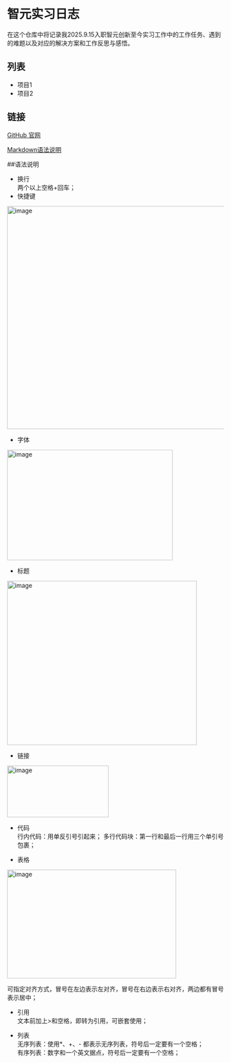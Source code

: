 # 智元实习日志
在这个仓库中将记录我2025.9.15入职智元创新至今实习工作中的工作任务、遇到的难题以及对应的解决方案和工作反思与感悟。

## 列表
- 项目1
- 项目2

## 链接
[GitHub 官网](https://github.com)

[Markdown语法说明](https://blog.csdn.net/u014061630/article/details/81359144?ops_request_misc=%257B%2522request%255Fid%2522%253A%25224a4031352fdda29b0d166d11c26f942b%2522%252C%2522scm%2522%253A%252220140713.130102334..%2522%257D&request_id=4a4031352fdda29b0d166d11c26f942b&biz_id=0&utm_medium=distribute.pc_search_result.none-task-blog-2~all~top_positive~default-1-81359144-null-null.142^v102^pc_search_result_base6&utm_term=markdown%E8%AF%AD%E6%B3%95&spm=1018.2226.3001.4187)

##语法说明
- 换行  
  两个以上空格+回车；  
- 快捷键
<img width="724" height="519" alt="image" src="https://github.com/user-attachments/assets/2ff8b440-7ca1-4851-82a5-409ed47f70e0" />

- 字体  
 <img width="385" height="257" alt="image" src="https://github.com/user-attachments/assets/75fd5ee6-b5a1-451d-a004-ad3abfc1cc7c" />

- 标题  
<img width="441" height="382" alt="image" src="https://github.com/user-attachments/assets/fcd5cc4e-96f3-4bcb-81f2-219ae7b93bb4" />

- 链接  
<img width="236" height="120" alt="image" src="https://github.com/user-attachments/assets/a885f40b-8ee1-4755-849d-e5f68468bde3" />

- 代码  
  行内代码：用单反引号引起来；
  多行代码块：第一行和最后一行用三个单引号包裹；
  
- 表格  
<img width="393" height="253" alt="image" src="https://github.com/user-attachments/assets/86cb2db2-8457-44e8-992c-e87d63f89300" />

可指定对齐方式，冒号在左边表示左对齐，冒号在右边表示右对齐，两边都有冒号表示居中；

- 引用  
文本前加上>和空格，即转为引用，可嵌套使用；

- 列表  
  无序列表：使用*、+、- 都表示无序列表，符号后一定要有一个空格；  
  有序列表：数字和一个英文据点，符号后一定要有一个空格；
